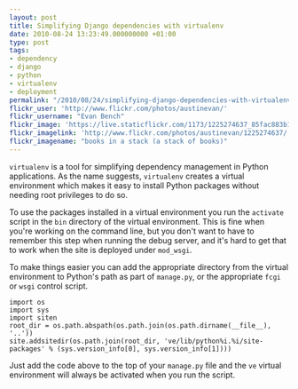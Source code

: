 ```yaml
---
layout: post
title: Simplifying Django dependencies with virtualenv
date: 2010-08-24 13:23:49.000000000 +01:00
type: post
tags:
- dependency
- django
- python
- virtualenv
- deployment
permalink: "/2010/08/24/simplifying-django-dependencies-with-virtualenv/"
flickr_user: 'http://www.flickr.com/photos/austinevan/'
flickr_username: "Evan Bench"
flickr_image: 'https://live.staticflickr.com/1173/1225274637_85fac883b1_w.jpg'
flickr_imagelink: 'http://www.flickr.com/photos/austinevan/1225274637/'
flickr_imagename: "books in a stack (a stack of books)"
---
```

`virtualenv` is a tool for simplifying dependency management in Python applications. As the name
suggests, `virtualenv` creates a virtual environment which makes it easy to install Python packages
without needing root privileges to do so.

To use the packages installed in a virtual environment you run the `activate` script in the
`bin` directory of the virtual environment. This is fine when you're working on the command line, but
you don't want to have to remember this step when running the debug server, and it's hard to get that to work
when the site is deployed under `mod_wsgi`.

To make things easier you can add the appropriate directory from the virtual environment to Python's path as
part of `manage.py`, or the appropriate `fcgi` or `wsgi` control script.

    import os
    import sys
    import siten
    root_dir = os.path.abspath(os.path.join(os.path.dirname(__file__), '..'))
    site.addsitedir(os.path.join(root_dir, 've/lib/python%i.%i/site-packages' % (sys.version_info[0], sys.version_info[1])))

Just add the code above to the top of your `manage.py` file and the `ve` virtual environment
will always be activated when you run the script.
